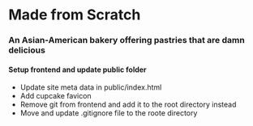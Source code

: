 # Made from Scratch

### An Asian-American bakery offering pastries that are damn delicious

#### Setup frontend and update public folder

- Update site meta data in public/index.html
- Add cupcake favicon
- Remove git from frontend and add it to the root directory instead
- Move and update .gitignore file to the roote directory
